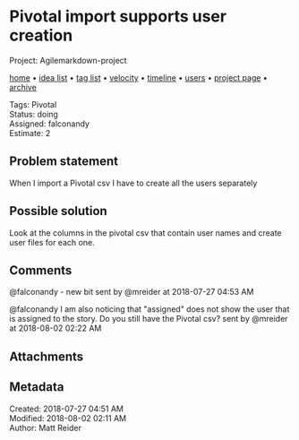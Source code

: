 # Pivotal import supports user creation

Project: Agilemarkdown-project

[home](../index.md) • [idea list](../ideas.md) • [tag list](../tags.md) • [velocity](../velocity.md) • [timeline](../timeline.md) • [users](../users.md) • [project page](../agilemarkdown-project.md) • [archive](archive.md)

Tags: Pivotal  
Status: doing  
Assigned: falconandy  
Estimate: 2  

## Problem statement

When I import a Pivotal csv I have to create all the users separately

## Possible solution

Look at the columns in the pivotal csv that contain user names and create user files for each one.

## Comments

@falconandy - new bit
sent by @mreider at 2018-07-27 04:53 AM

@falconandy I am also noticing that "assigned" does not show the user that is assigned to the story. Do you still have the Pivotal csv?
sent by @mreider at 2018-08-02 02:22 AM

## Attachments

## Metadata

Created: 2018-07-27 04:51 AM  
Modified: 2018-08-02 02:11 AM  
Author: Matt Reider  

